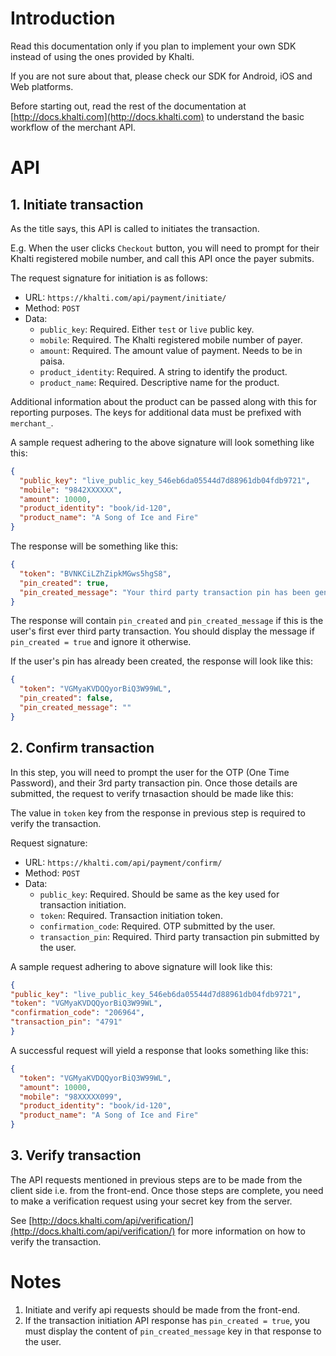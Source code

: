 # Introduction

Read this documentation only if you plan to implement
your own SDK instead of using the ones provided by Khalti.

If you are not sure about that, please check our SDK for
Android, iOS and Web platforms.

Before starting out, read the rest of the documentation at
[http://docs.khalti.com](http://docs.khalti.com) to understand
the basic workflow of the merchant API.


# API


## 1. Initiate transaction

As the title says, this API is called to initiates the transaction.

E.g. When the user clicks `Checkout` button, you will need to
prompt for their Khalti registered mobile number, and call this API once
the payer submits.

The request signature for initiation is as follows:

* URL: `https://khalti.com/api/payment/initiate/`
* Method: `POST`
* Data:
  * `public_key`: Required. Either `test` or `live` public key.
  * `mobile`: Required. The Khalti registered mobile number of payer.
  * `amount`: Required. The amount value of payment. Needs to be in paisa.
  * `product_identity`: Required. A string to identify the product.
  * `product_name`: Required. Descriptive name for the product.

Additional information about the product can be passed along with this
for reporting purposes. The keys for additional data must be prefixed
with `merchant_`.

A sample request adhering to the above signature will look something like this:

```json
{
  "public_key": "live_public_key_546eb6da05544d7d88961db04fdb9721",
  "mobile": "9842XXXXXX",
  "amount": 10000,
  "product_identity": "book/id-120",
  "product_name": "A Song of Ice and Fire"
}
```

The response will be something like this:

```json
{
  "token": "BVNKCiLZhZipkMGws5hgS8",
  "pin_created": true,
  "pin_created_message": "Your third party transaction pin has been generated and sent to your mobile number."
}
```

The response will contain `pin_created` and `pin_created_message` if this is
the user's first ever third party transaction. You should display the message
if `pin_created = true` and ignore it otherwise.

If the user's pin has already been created, the response will look like this:

```json
{
  "token": "VGMyaKVDQQyorBiQ3W99WL",
  "pin_created": false,
  "pin_created_message": ""
}
```

## 2. Confirm transaction

In this step, you will need to prompt the user for the OTP (One Time Password),
and their 3rd party transaction pin. Once those details are submitted, the
request to verify trnasaction should be made like this:

The value in `token` key from the response in previous step is required
to verify the transaction.

Request signature:

* URL: `https://khalti.com/api/payment/confirm/`
* Method: `POST`
* Data:
  * `public_key`: Required. Should be same as the key used for transaction initiation.
  * `token`: Required. Transaction initiation token.
  * `confirmation_code`: Required. OTP submitted by the user.
  * `transaction_pin`: Required. Third party transaction pin submitted by the user.

A sample request adhering to above signature will look like this:

```json
{
"public_key": "live_public_key_546eb6da05544d7d88961db04fdb9721",
"token": "VGMyaKVDQQyorBiQ3W99WL",
"confirmation_code": "206964",
"transaction_pin": "4791"
}

```

A successful request will yield a response that looks something like this:

```json
{
  "token": "VGMyaKVDQQyorBiQ3W99WL",
  "amount": 10000,
  "mobile": "98XXXXX099",
  "product_identity": "book/id-120",
  "product_name": "A Song of Ice and Fire"
}
```

## 3. Verify transaction

The API requests mentioned in previous steps are to be made from the
client side i.e. from the front-end. Once those steps are complete, you 
need to make a verification request using your secret key from the server.

See [http://docs.khalti.com/api/verification/](http://docs.khalti.com/api/verification/)
for more information on how to verify the transaction.


# Notes

1. Initiate and verify api requests should be made from the front-end.
2. If the transaction initiation API response has `pin_created = true`,
   you must display the content of `pin_created_message` key in that response
   to the user.
